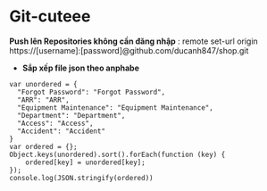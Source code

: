 # Git-cuteee

**Push lên Repositories không cần đăng nhập** : remote set-url origin https://[username]:[password]@github.com/ducanh847/shop.git 

- **Sắp xếp file json theo anphabe**

```
var unordered = { 
  "Forgot Password": "Forgot Password",
  "ARR": "ARR", 
  "Equipment Maintenance": "Equipment Maintenance", 
  "Department": "Department", 
  "Access": "Access", 
  "Accident": "Accident" 
} 
var ordered = {};
Object.keys(unordered).sort().forEach(function (key) {
    ordered[key] = unordered[key];
});
console.log(JSON.stringify(ordered))
```
